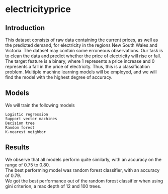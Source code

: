 # electricityprice

## Introduction
This dataset consists of raw data containing the current prices, as well as the predicted demand, for electricity in the regions New South Wales and Victoria. The dataset may contain some erroneous observations.
Our task is to clean the data and predict whether the price of electricity will rise or fall.  
The target feature is a binary, where 1 represents a price increase and 0 represents a fall in the price of electricity. Thus, this is a classification problem. 
Multiple machine learning models will be employed, and we will find the model with the highest degree of accuracy.

## Models
We will train the following models
```
Logistic regression
Support vector machines
Decision tree
Random forest
K-nearest neighbor
```
## Results
We observe that all models perform quite similarly, with an accuracy on the range of 0.75 to 0.80.  
The best performing model was random forest classifier, with an accuracy of 0.79.  
We got the best performance out of the random forest classifier when using gini criterion, a max depth of 12 and 100 trees.